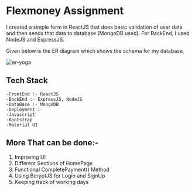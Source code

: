 # Flexmoney Assignment
I created a simple form in ReactJS that does basic validation of user data and then sends that data to database (MongoDB used). For BackEnd, I used NodeJS and ExpressJS.

Given below is the ER diagram which shows the schema for my database,

![er-yoga](https://github.com/curio-7/flexMoney/assets/77585810/174d4cc5-6ca5-4dd8-bbeb-29155d277271)

## Tech Stack

    -FrontEnd :- ReactJS
    -BackEnd :- ExpressJS, NodeJS
    -DataBase :- MongoDB
    -Deployment :- 
    -Javascript
    -Bootstrap
    -Material UI

## More That can be done:-
1. Improving UI
2. Different Sections of HomePage
3. Functional CompletePayment() Method
4. Using BcryptJS for Login and SignUp
5. Keeping track of working days
    

